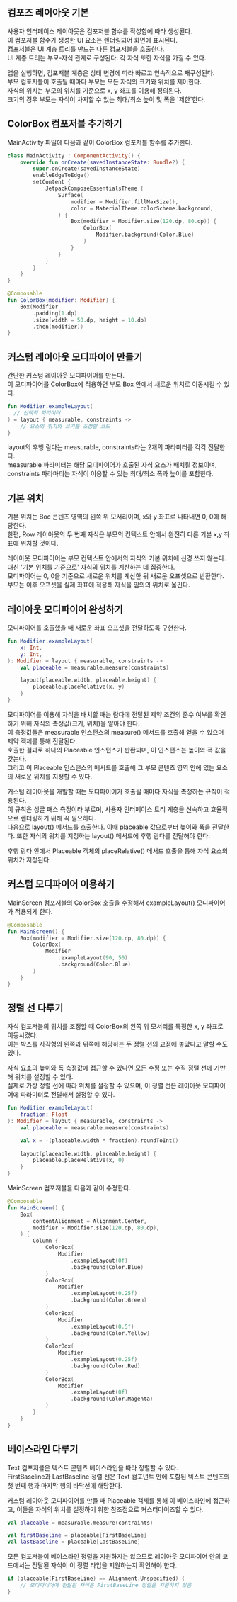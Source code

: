 ## 컴포즈 레이아웃 기본

사용자 인터페이스 레이아웃은 컴포저블 함수를 작성함에 따라 생성된다.  
이 컴포저블 함수가 생성한 UI 요소는 렌더링되어 화면에 표시된다.  
컴포저블은 UI 계층 트리를 만드는 다른 컴포저블을 호출한다.  
UI 계층 트리는 부모-자식 관계로 구성된다. 각 자식 또한 자식을 가질 수 있다.  

앱을 실행하면, 컴포저블 계층은 상태 변경에 따라 빠르고 연속적으로 재구성된다.  
부모 컴포저블이 호출될 때마다 부모는 모든 자식의 크기와 위치를 제어한다.  
자식의 위치는 부모의 위치를 기준으로 x, y 좌표를 이용해 정의된다.  
크기의 경우 부모는 자식이 차지할 수 있는 최대/최소 높이 및 폭을 '제한'한다.

## ColorBox 컴포저블 추가하기

MainActivity 파일에 다음과 같이 ColorBox 컴포저블 함수를 추가한다.

```kotlin
class MainActivity : ComponentActivity() {
    override fun onCreate(savedInstanceState: Bundle?) {
        super.onCreate(savedInstanceState)
        enableEdgeToEdge()
        setContent {
            JetpackComposeEssentialsTheme {
                Surface(
                    modifier = Modifier.fillMaxSize(),
                    color = MaterialTheme.colorScheme.background,
                ) {
                    Box(modifier = Modifier.size(120.dp, 80.dp)) {
                        ColorBox(
                            Modifier.background(Color.Blue)
                        )
                    }
                }
            }
        }
    }
}

@Composable
fun ColorBox(modifier: Modifier) {
    Box(Modifier
        .padding(1.dp)
        .size(width = 50.dp, height = 10.dp)
        .then(modifier))
}
```

## 커스텀 레이아웃 모디파이어 만들기

간단한 커스텀 레이아웃 모디파이어를 만든다.  
이 모디파이어를 ColorBox에 적용하면 부모 Box 안에서 새로운 위치로 이동시킬 수 있다.

```kotlin
fun Modifier.exampleLayout(
  // 선택적 파라미터
) = layout { measurable, constraints ->
    // 요소의 위치와 크기를 조정할 코드
}
```

layout의 후행 람다는 measurable, constraints라는 2개의 파라미터를 각각 전달한다.  
measurable 파라미터는 해당 모디파이어가 호출된 자식 요소가 배치될 정보이며, constraints 파라마티는 자식이 이용할 수 있는 최대/최소 폭과 높이를 포함한다.

## 기본 위치

기본 위치는 Boc 콘텐츠 영역의 왼쪽 위 모서리이며, x와 y 좌표로 나타내면 0, 0에 해당한다.  
한편, Row 레이아웃의 두 번째 자식은 부모의 컨텍스트 안에서 완전히 다른 기본 x,y 좌표에 위치할 것이다.  

레이아웃 모디파이어는 부모 컨텍스트 안에서의 자식의 기본 위치에 신경 쓰지 않는다.  
대신 '기본 위치를 기준으로' 자식의 위치를 계산하는 데 집중한다.  
모디파이어는 0, 0을 기준으로 새로운 위치를 계산한 뒤 새로운 오프셋으로 반환한다.  
부모는 이후 오프셋을 실제 좌표에 적용해 자식을 임의의 위치로 옮긴다.

## 레이아웃 모디파이어 완성하기

모디파이어를 호출했을 때 새로운 좌표 오프셋을 전달하도록 구현한다.

```kotlin
fun Modifier.exampleLayout(
    x: Int,
    y: Int,
): Modifier = layout { measurable, constraints ->
    val placeable = measurable.measure(constraints)

    layout(placeable.width, placeable.height) {
        placeable.placeRelative(x, y)
    }
}
```

모디파이어를 이용해 자식을 배치할 때는 람다에 전달된 제약 조건의 준수 여부를 확인하기 위해 자식의 측정값(크기, 위치)을 알아야 한다.  
이 측정값들은 measurable 인스턴스의 measure() 메서드를 호출해 얻을 수 있으며 제약 객체를 통해 전달된다.  
호출한 결과로 하나의 Placeable 인스턴스가 반환되며, 이 인스턴스는 높이와 폭 값을 갖는다.  
그리고 이 Placeable 인스턴스의 메서드를 호출해 그 부모 콘텐츠 영역 안에 있는 요소의 새로운 위치를 지정할 수 있다.

커스텀 레이아웃을 개발할 때는 모디파이어가 호출될 때마다 자식을 측정하는 규칙이 적용된다.  
이 규칙은 싱글 패스 측정이라 부르며, 사용자 인터페이스 트리 계층을 신속하고 효율적으로 렌더링하기 위해 꼭 필요하다.  
다음으로 layout() 메서드를 호출한다. 이때 placeable 값으로부터 높이와 폭을 전달한다. 또한 자식의 위치를 지정하는 layout() 메서드에 후행 람다를 전달해야 한다.  

후행 람다 안에서 Placeable 객체의 placeRelative() 메서드 호출을 통해 자식 요소의 위치가 지정된다.

## 커스텀 모디파이어 이용하기

MainScreen 컴포저블의 ColorBox 호출을 수정해서 exampleLayout() 모디파이어가 적용되게 한다.

```kotlin
@Composable
fun MainScreen() {
    Box(modifier = Modifier.size(120.dp, 80.dp)) {
        ColorBox(
            Modifier
                .exampleLayout(90, 50)
                .background(Color.Blue)
        )
    }
}
```

## 정렬 선 다루기

자식 컴포저블의 위치를 조정할 때 ColorBox의 왼쪽 위 모서리를 특정한 x, y 좌표로 이동시켰다.  
이는 박스를 사각형의 왼쪽과 위쪽에 해당하는 두 정렬 선의 교점에 놓았다고 말할 수도 있다.  

자식 요소의 높이와 폭 측정값에 접근할 수 있다면 모든 수평 또는 수직 정렬 선에 기반해 위치를 설정할 수 있다.  
실제로 가상 정렬 선에 따라 위치를 설정할 수 있으며, 이 정렬 선은 레이아웃 모디파이어에 파라미터로 전달해서 설정할 수 있다.

```kotlin
fun Modifier.exampleLayout(
    fraction: Float
): Modifier = layout { measurable, constraints ->
    val placeable = measurable.measure(constraints)

    val x = -(placeable.width * fraction).roundToInt()
    
    layout(placeable.width, placeable.height) {
        placeable.placeRelative(x, 0)
    }
}
```

MainScreen 컴포저블을 다음과 같이 수정한다.

```kotlin
@Composable
fun MainScreen() {
    Box(
        contentAlignment = Alignment.Center,
        modifier = Modifier.size(120.dp, 80.dp),
    ) {
        Column {
            ColorBox(
                Modifier
                    .exampleLayout(0f)
                    .background(Color.Blue)
            )
            ColorBox(
                Modifier
                    .exampleLayout(0.25f)
                    .background(Color.Green)
            )
            ColorBox(
                Modifier
                    .exampleLayout(0.5f)
                    .background(Color.Yellow)
            )
            ColorBox(
                Modifier
                    .exampleLayout(0.25f)
                    .background(Color.Red)
            )
            ColorBox(
                Modifier
                    .exampleLayout(0f)
                    .background(Color.Magenta)
            )
        }
    }
}
```

## 베이스라인 다루기

Text 컴포저블은 텍스트 콘텐츠 베이스라인을 따라 정렬할 수 있다.  
FirstBaseline과 LastBaseline 정렬 선은 Text 컴포넌트 안에 포함된 텍스트 콘텐츠의 첫 번째 행과 마지막 행의 바닥선에 해당한다.  

커스텀 레이아웃 모디파이어를 만들 때 Placeable 객체를 통해 이 베이스라인에 접근하고, 이들을 자식의 위치를 설정하기 위한 참조점으로 커스터마이즈할 수 있다.

```kotlin
val placeable = measurable.measure(contraints)

val firstBaseline = placeable[FirstBaseLine]
val lastBaseline = placeable[LastBaseLine]
```

모든 컴포저블이 베이스라인 정렬을 지원하지는 않으므로 레이아웃 모디파이어 안의 코드에서는 전달된 자식이 이 정렬 타입을 지원하는지 확인해야 한다.

```kotlin
if (placeable(FirstBaseLine) == Alignment.Unspecified) {
    // 모디파이어에 전달된 자식은 FirstBaseLine 정렬을 지원하지 않음
}
```
